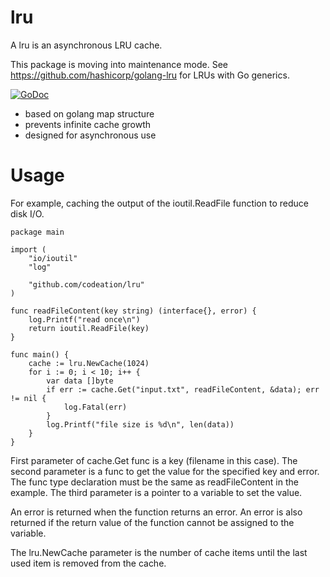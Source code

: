 # lru

A lru is an asynchronous LRU cache.

This package is moving into maintenance mode. See https://github.com/hashicorp/golang-lru for LRUs with Go generics.

[![GoDoc](https://godoc.org/github.com/codeation/lru?status.svg)](https://godoc.org/github.com/codeation/lru)

- based on golang map structure
- prevents infinite cache growth
- designed for asynchronous use

# Usage

For example, caching the output of the ioutil.ReadFile function to reduce disk I/O.

```
package main

import (
	"io/ioutil"
	"log"

	"github.com/codeation/lru"
)

func readFileContent(key string) (interface{}, error) {
	log.Printf("read once\n")
	return ioutil.ReadFile(key)
}

func main() {
	cache := lru.NewCache(1024)
	for i := 0; i < 10; i++ {
		var data []byte
		if err := cache.Get("input.txt", readFileContent, &data); err != nil {
			log.Fatal(err)
		}
		log.Printf("file size is %d\n", len(data))
	}
}
```

First parameter of cache.Get func is a key (filename in this case). The second parameter is a func to get the value for the specified key and error. The func type declaration must be the same as readFileContent in the example. The third parameter is a pointer to a variable to set the value.

An error is returned when the function returns an error. An error is also returned if the return value of the function cannot be assigned to the variable.

The lru.NewCache parameter is the number of cache items until the last used item is removed from the cache.
